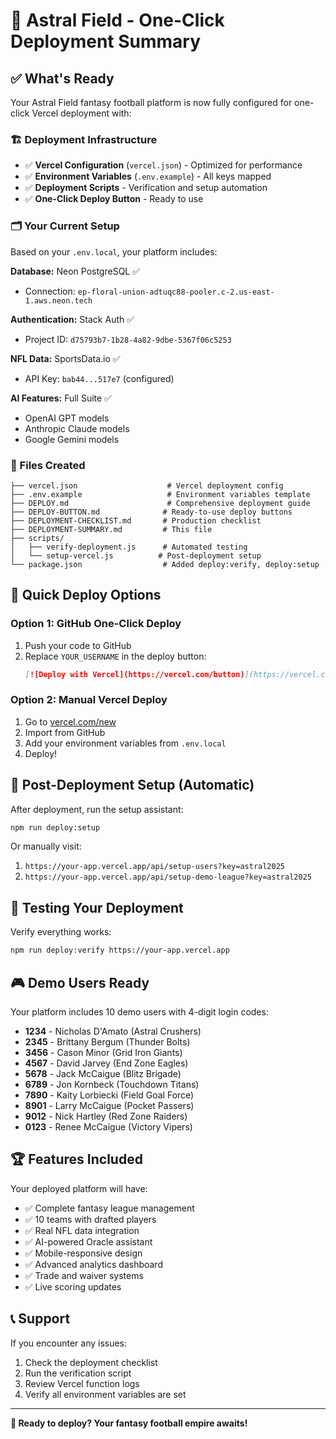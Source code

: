 # 🚀 Astral Field - One-Click Deployment Summary

## ✅ What's Ready

Your Astral Field fantasy football platform is now fully configured for one-click Vercel deployment with:

### 🏗️ Deployment Infrastructure
- ✅ **Vercel Configuration** (`vercel.json`) - Optimized for performance
- ✅ **Environment Variables** (`.env.example`) - All keys mapped
- ✅ **Deployment Scripts** - Verification and setup automation
- ✅ **One-Click Deploy Button** - Ready to use

### 🗂️ Your Current Setup
Based on your `.env.local`, your platform includes:

**Database:** Neon PostgreSQL ✅
- Connection: `ep-floral-union-adtuqc88-pooler.c-2.us-east-1.aws.neon.tech`

**Authentication:** Stack Auth ✅  
- Project ID: `d75793b7-1b28-4a82-9dbe-5367f06c5253`

**NFL Data:** SportsData.io ✅
- API Key: `bab44...517e7` (configured)

**AI Features:** Full Suite ✅
- OpenAI GPT models
- Anthropic Claude models  
- Google Gemini models

### 📁 Files Created
```
├── vercel.json                    # Vercel deployment config
├── .env.example                   # Environment variables template
├── DEPLOY.md                      # Comprehensive deployment guide
├── DEPLOY-BUTTON.md              # Ready-to-use deploy buttons
├── DEPLOYMENT-CHECKLIST.md       # Production checklist
├── DEPLOYMENT-SUMMARY.md         # This file
├── scripts/
│   ├── verify-deployment.js      # Automated testing
│   └── setup-vercel.js          # Post-deployment setup
└── package.json                  # Added deploy:verify, deploy:setup
```

## 🎯 Quick Deploy Options

### Option 1: GitHub One-Click Deploy
1. Push your code to GitHub
2. Replace `YOUR_USERNAME` in the deploy button:
   ```markdown
   [![Deploy with Vercel](https://vercel.com/button)](https://vercel.com/new/clone?repository-url=https://github.com/YOUR_USERNAME/astral-field&env=DATABASE_URL,NEXT_PUBLIC_STACK_PROJECT_ID,NEXT_PUBLIC_STACK_PUBLISHABLE_CLIENT_KEY,STACK_SECRET_SERVER_KEY,NEXT_PUBLIC_SPORTSDATA_API_KEY,OPENAI_API_KEY,ANTHROPIC_API_KEY,ADMIN_SETUP_KEY)
   ```

### Option 2: Manual Vercel Deploy
1. Go to [vercel.com/new](https://vercel.com/new)
2. Import from GitHub
3. Add your environment variables from `.env.local`
4. Deploy!

## 🔧 Post-Deployment Setup (Automatic)

After deployment, run the setup assistant:
```bash
npm run deploy:setup
```

Or manually visit:
1. `https://your-app.vercel.app/api/setup-users?key=astral2025`
2. `https://your-app.vercel.app/api/setup-demo-league?key=astral2025`

## 🧪 Testing Your Deployment

Verify everything works:
```bash
npm run deploy:verify https://your-app.vercel.app
```

## 🎮 Demo Users Ready

Your platform includes 10 demo users with 4-digit login codes:
- **1234** - Nicholas D'Amato (Astral Crushers)
- **2345** - Brittany Bergum (Thunder Bolts)  
- **3456** - Cason Minor (Grid Iron Giants)
- **4567** - David Jarvey (End Zone Eagles)
- **5678** - Jack McCaigue (Blitz Brigade)
- **6789** - Jon Kornbeck (Touchdown Titans)
- **7890** - Kaity Lorbiecki (Field Goal Force)
- **8901** - Larry McCaigue (Pocket Passers)
- **9012** - Nick Hartley (Red Zone Raiders)
- **0123** - Renee McCaigue (Victory Vipers)

## 🏆 Features Included

Your deployed platform will have:
- ✅ Complete fantasy league management
- ✅ 10 teams with drafted players
- ✅ Real NFL data integration
- ✅ AI-powered Oracle assistant
- ✅ Mobile-responsive design
- ✅ Advanced analytics dashboard
- ✅ Trade and waiver systems
- ✅ Live scoring updates

## 📞 Support

If you encounter any issues:
1. Check the deployment checklist
2. Run the verification script
3. Review Vercel function logs
4. Verify all environment variables are set

---

**🚀 Ready to deploy? Your fantasy football empire awaits!**